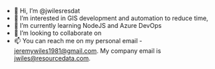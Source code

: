 - 👋 Hi, I’m @jwilesresdat
- 👀 I’m interested in GIS development and automation to reduce time,
- 🌱 I’m currently learning NodeJS and Azure DevOps
- 💞️ I’m looking to collaborate on 
- 📫 You can reach me on my personal email - jeremywiles1981@gmail.com.  My company email is jwiles@resourcedata.com.

<!---
jwilesresdat/jwilesresdat is a ✨ special ✨ repository because its `README.md` (this file) appears on your GitHub profile.
You can click the Preview link to take a look at your changes.
--->
